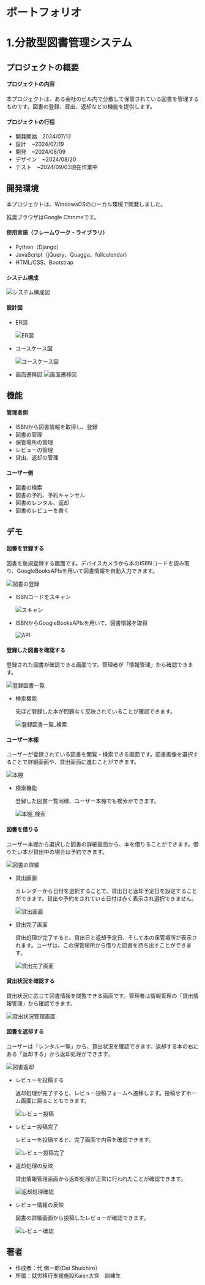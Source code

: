 # ポートフォリオ
# 1.分散型図書管理システム

## プロジェクトの概要
#### プロジェクトの内容  
本プロジェクトは、ある会社のビル内で分散して保管されている図書を管理するものです。図書の登録、貸出、返却などの機能を提供します。
#### プロジェクトの行程
* 開発開始　2024/07/12
* 設計　~2024/07/19
* 開発　~2024/08/09
* デザイン　~2024/08/20
* テスト　~2024/09/03現在作業中

## 開発環境

本プロジェクトは、WindowsOSのローカル環境で開発しました。

推奨ブラウザはGoogle Chromeです。

#### 使用言語（フレームワーク・ライブラリ）
* Python（Django）
* JavaScript（jQuery、Quagga、fullcalendar）
* HTML/CSS、Bootstrap

#### システム構成
![システム構成図](docs/image/system_configuration.png)

#### 設計図
* ER図

  ![ER図](docs/image/ER.png)

* ユースケース図

  ![ユースケース図](docs/image/usecase.png)
* 画面遷移図
  ![画面遷移図](docs/image/screen_transition.png)

## 機能

#### 管理者側
* ISBNから図書情報を取得し、登録
* 図書の管理
* 保管場所の管理
* レビューの管理
* 貸出、返却の管理

#### ユーザー側
* 図書の検索
* 図書の予約、予約キャンセル
* 図書のレンタル、返却
* 図書のレビューを書く
 
## デモ

#### 図書を登録する

図書を新規登録する画面です。デバイスカメラから本のISBNコードを読み取り、GoogleBooksAPIsを用いて図書情報を自動入力できます。

![図書の登録](docs/image/book_create.png)

* ISBNコードをスキャン
  
  ![スキャン](docs/image/isbn_scan.png)
  
* ISBNからGoogleBooksAPIsを用いて、図書情報を取得
  
  ![API](docs/image/api.png)

#### 登録した図書を確認する

登録された図書が確認できる画面です。管理者が「情報管理」から確認できます。

![登録図書一覧](docs/image/books_list.png)

* 検索機能
  
  先ほど登録した本が問題なく反映されていることが確認できます。
  
  ![登録図書一覧_検索](docs/image/books_list_search.png)

#### ユーザー本棚

ユーザーが登録されている図書を閲覧・検索できる画面です。図書画像を選択することで詳細画面や、貸出画面に進むことができます。

![本棚](docs/image/bookshelf.png)

* 検索機能

  登録した図書一覧同様、ユーザー本棚でも検索ができます。

  ![本棚_検索](docs/image/bookshelf_search.png)

#### 図書を借りる

ユーザー本棚から選択した図書の詳細画面から、本を借りることができます。借りたい本が貸出中の場合は予約できます。

![図書の詳細](docs/image/book_detail.png)

* 貸出画面

  カレンダーから日付を選択することで、貸出日と返却予定日を設定することができます。貸出や予約をされている日付は赤く表示され選択できません。

  ![貸出画面](docs/image/book_rent.png)
  
* 貸出完了画面

  貸出処理が完了すると、貸出日と返却予定日、そして本の保管場所が表示されます。ユーザは、この保管場所から借りた図書を持ち出すことができます。

  ![貸出完了画面](docs/image/book_rent_done.png)

#### 貸出状況を確認する

貸出状況に応じて図書情報を閲覧できる画面です。管理者は情報管理の「貸出情報管理」から確認できます。

![貸出状況管理画面](docs/image/lending_management.png)

#### 図書を返却する

ユーザーは「レンタル一覧」から、貸出状況を確認できます。返却する本の右にある「返却する」から返却処理ができます。

![図書返却](docs/image/rent_list.png)

* レビューを投稿する

  返却処理が完了すると、レビュー投稿フォームへ遷移します。投稿せずホーム画面に戻ることもできます。

  ![レビュー投稿](docs/image/review.png)

* レビュー投稿完了

  レビューを投稿すると、完了画面で内容を確認できます。

  ![レビュー投稿完了](docs/image/review_done.png)

* 返却処理の反映

  貸出情報管理画面から返却処理が正常に行われたことが確認できます。

  ![返却処理確認](docs/image/retuen_management.png)

* レビュー情報の反映

  図書の詳細画面から投稿したレビューが確認できます。

  ![レビュー確認](docs/image/detail_review.png)

## 著者
 
* 作成者：代 脩一郎(Dai Shuichiro）
* 所属：就労移行支援施設Kaien大宮　訓練生
